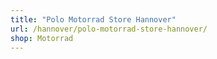 ```yaml
---
title: "Polo Motorrad Store Hannover"
url: /hannover/polo-motorrad-store-hannover/
shop: Motorrad
---
```

